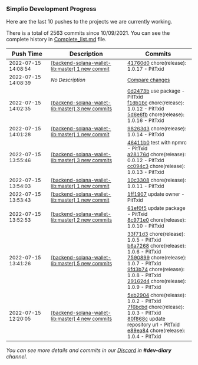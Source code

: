 
### Simplio Development Progress

Here are the last 10 pushes to the projects we are currently working.

There is a total of 2563 commits since 10/09/2021. You can see the complete history in
 [Complete_list.md](Complete_list.md) file.

| Push Time | Description | Commits |
| --- | --- | --- |
| <sub>2022-07-15 14:08:54</sub> | <sub>[[backend-solana-wallet-lib:master] 1 new commit](https://github.com/SimplioOfficial/backend-solana-wallet-lib/commit/41760d05f2db0d8ea80fccd8bf1ee374ea56f4c7)</sub> | <sub>[41760d0](https://github.com/SimplioOfficial/backend-solana-wallet-lib/commit/41760d05f2db0d8ea80fccd8bf1ee374ea56f4c7) chore(release): 1.0.17 - PitTxid</sub> |
| <sub>2022-07-15 14:08:39</sub> | <sub>_No Description_</sub> | <sub>[Compare changes](https://github.com/SimplioOfficial/backend-solana-wallet-lib/compare/5d6e6fbdf111...7d1a90e25cf6)</sub> |
| <sub>2022-07-15 14:02:35</sub> | <sub>[[backend-solana-wallet-lib:master] 3 new commits](https://github.com/SimplioOfficial/backend-solana-wallet-lib/compare/98263d35a3b2...5d6e6fbdf111)</sub> | <sub>[0d2473b](https://github.com/SimplioOfficial/backend-solana-wallet-lib/commit/0d2473b9193e01a144024a8c9ef41ce7d33005f9) use package - PitTxid<br>[f1db1bc](https://github.com/SimplioOfficial/backend-solana-wallet-lib/commit/f1db1bc2672d3498655ee6e0bd56fb2e30b51c75) chore(release): 1.0.12 - PitTxid<br>[5d6e6fb](https://github.com/SimplioOfficial/backend-solana-wallet-lib/commit/5d6e6fbdf111616d8a816c6b08775b1a445d9557) chore(release): 1.0.16 - PitTxid</sub> |
| <sub>2022-07-15 14:01:28</sub> | <sub>[[backend-solana-wallet-lib:master] 1 new commit](https://github.com/SimplioOfficial/backend-solana-wallet-lib/commit/98263d35a3b221ed59af208104a28354f915fe14)</sub> | <sub>[98263d3](https://github.com/SimplioOfficial/backend-solana-wallet-lib/commit/98263d35a3b221ed59af208104a28354f915fe14) chore(release): 1.0.14 - PitTxid</sub> |
| <sub>2022-07-15 13:55:46</sub> | <sub>[[backend-solana-wallet-lib:master] 3 new commits](https://github.com/SimplioOfficial/backend-solana-wallet-lib/compare/10c33085f4cf...cc094c338d0b)</sub> | <sub>[46411b0](https://github.com/SimplioOfficial/backend-solana-wallet-lib/commit/46411b09059038b9d8f700340936b37eaa12e783) test with npmrc - PitTxid<br>[a28176d](https://github.com/SimplioOfficial/backend-solana-wallet-lib/commit/a28176d122bd562ce5feca4aa316cc512a7bafff) chore(release): 0.0.12 - PitTxid<br>[cc094c3](https://github.com/SimplioOfficial/backend-solana-wallet-lib/commit/cc094c338d0b7a3e8743484f6a67e74a992a1617) chore(release): 1.0.13 - PitTxid</sub> |
| <sub>2022-07-15 13:54:03</sub> | <sub>[[backend-solana-wallet-lib:master] 1 new commit](https://github.com/SimplioOfficial/backend-solana-wallet-lib/commit/10c33085f4cfbd1f3e940502ea267e6b4dab41ee)</sub> | <sub>[10c3308](https://github.com/SimplioOfficial/backend-solana-wallet-lib/commit/10c33085f4cfbd1f3e940502ea267e6b4dab41ee) chore(release): 1.0.11 - PitTxid</sub> |
| <sub>2022-07-15 13:53:43</sub> | <sub>[[backend-solana-wallet-lib:master] 1 new commit](https://github.com/SimplioOfficial/backend-solana-wallet-lib/commit/1ff1907bcd37640da5e82a6aa836058ab3d39f12)</sub> | <sub>[1ff1907](https://github.com/SimplioOfficial/backend-solana-wallet-lib/commit/1ff1907bcd37640da5e82a6aa836058ab3d39f12) update owner - PitTxid</sub> |
| <sub>2022-07-15 13:52:53</sub> | <sub>[[backend-solana-wallet-lib:master] 2 new commits](https://github.com/SimplioOfficial/backend-solana-wallet-lib/compare/29162d419587...8c971e0f8b84)</sub> | <sub>[61ef0f5](https://github.com/SimplioOfficial/backend-solana-wallet-lib/commit/61ef0f5f048fa72d6d6e3c006f1ca56be01b0fa2) update package - PitTxid<br>[8c971e0](https://github.com/SimplioOfficial/backend-solana-wallet-lib/commit/8c971e0f8b8438f7d55c149d4603d499e4bdbdcb) chore(release): 1.0.10 - PitTxid</sub> |
| <sub>2022-07-15 13:41:26</sub> | <sub>[[backend-solana-wallet-lib:master] 5 new commits](https://github.com/SimplioOfficial/backend-solana-wallet-lib/compare/e89ea8419eca...29162d419587)</sub> | <sub>[33f71d3](https://github.com/SimplioOfficial/backend-solana-wallet-lib/commit/33f71d3a529b3561d9d095d2c375a81ca973fdef) chore(release): 1.0.5 - PitTxid<br>[b6a7268](https://github.com/SimplioOfficial/backend-solana-wallet-lib/commit/b6a7268cb85f646b8e4a768c4d19c1d580b57552) chore(release): 1.0.6 - PitTxid<br>[7590899](https://github.com/SimplioOfficial/backend-solana-wallet-lib/commit/7590899e0a9dcb2b1ee418f060729bc9a5d2f3bc) chore(release): 1.0.7 - PitTxid<br>[9fd3b74](https://github.com/SimplioOfficial/backend-solana-wallet-lib/commit/9fd3b74b7a367199bca588b889283ee31b899d11) chore(release): 1.0.8 - PitTxid<br>[29162d4](https://github.com/SimplioOfficial/backend-solana-wallet-lib/commit/29162d41958756349158d05bd3ffda31982cb3fc) chore(release): 1.0.9 - PitTxid</sub> |
| <sub>2022-07-15 12:20:05</sub> | <sub>[[backend-solana-wallet-lib:master] 4 new commits](https://github.com/SimplioOfficial/backend-solana-wallet-lib/compare/80410a5ef011...e89ea8419eca)</sub> | <sub>[5eb2904](https://github.com/SimplioOfficial/backend-solana-wallet-lib/commit/5eb2904cc3eb3f2e885f9e289c4cd8f76dc330dc) chore(release): 1.0.2 - PitTxid<br>[7f6bcbd](https://github.com/SimplioOfficial/backend-solana-wallet-lib/commit/7f6bcbd466f6c7f51c9c6cbe247d2c7b79749c00) chore(release): 1.0.3 - PitTxid<br>[80f868c](https://github.com/SimplioOfficial/backend-solana-wallet-lib/commit/80f868c1eac271fda6b0a3cc45d5141a43f0261d) update repository url - PitTxid<br>[e89ea84](https://github.com/SimplioOfficial/backend-solana-wallet-lib/commit/e89ea8419ecaa45d4e592b10942621cacf16f320) chore(release): 1.0.4 - PitTxid</sub> |

_You can see more details and commits in our [Discord](https://discord.gg/aKhjuwZmdP) in **#dev-diary** channel._

